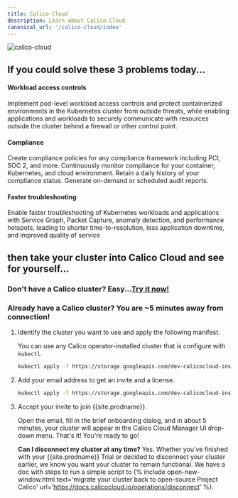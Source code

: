 ```yaml
---
title: Calico Cloud
description: Learn about Calico Cloud.
canonical_url: '/calico-cloud/index'
---
```


![calico-cloud]({{site.baseurl}}/images/calico-cloud-small.png)

## If you could solve these 3 problems today...

  #### Workload access controls

  Implement pod-level workload access controls and protect containerized environments in the Kubernetes cluster from outside threats, while enabling applications and workloads to securely communicate with resources outside the cluster behind a firewall or other control point.

  #### Compliance

  Create compliance policies for any compliance framework including PCI, SOC 2, and more. Continuously monitor compliance for your container, Kubernetes, and cloud environment. Retain a daily history of your compliance status. Generate on-demand or scheduled audit reports.

  #### Faster troubleshooting

  Enable faster troubleshooting of Kubernetes workloads and applications with Service Graph, Packet Capture, anomaly detection, and performance hotspots, leading to shorter time-to-resolution, less application downtime, and improved quality of service

## then take your cluster into Calico Cloud and see for yourself...
   
### Don't have a Calico cluster? Easy...<a href="https://www.tigera.io/tigera-products/cloud-trial" class="request-demo-button" target="_blank" rel="noopener noreferreer">Try it now!</a>


### Already have a Calico cluster? You are **~5 minutes** away from connection!

1. Identify the cluster you want to use and apply the following manifest.

    You can use any Calico operator-installed cluster that is configure with `kubectl`.

   ```bash
   kubectl apply -f https://storage.googleapis.com/dev-calicocloud-installer/manifests/cc-operator/latest/deploy.yaml
   ```
1. Add your email address to get an invite and a license.

   ```bash
   kubectl apply -f https://storage.googleapis.com/dev-calicocloud-installer/manifests/cc-operator/latest/deploy.yaml
   ```  
1. Accept your invite to join {{site.prodname}}.

    Open the email, fill in the brief onboarding dialog, and in about 5 minutes, your cluster will appear in the Calico Cloud Manager UI drop-down menu. That's it! You're ready to go! 

    **Can I disconnect my cluster at any time?** Yes. Whether you’ve finished with your {{site.prodname}} Trial or decided to disconnect your cluster earlier, we know you want your cluster to remain functional. We have a doc with steps to run a simple script to {% include open-new-window.html text='migrate your cluster back to open-source Project Calico' url='https://docs.calicocloud.io/operations/disconnect' %}.
    


